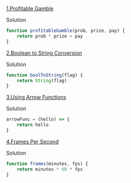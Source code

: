 [1.Profitable Gamble](https://edabit.com/challenge/ghbHrRnRiDz9fvQNF)

Solution

```js
function profitableGamble(prob, prize, pay) {
	return prob * prize > pay
}
```

[2.Boolean to String Conversion](https://edabit.com/challenge/KSTkFSnaYBJdo6PHx)

Solution

```js
function boolToString(flag) {
	return String(flag)
}
```

[3.Using Arrow Functions](https://edabit.com/challenge/QkvDge63crdGnMfvM)

Solution

```js
arrowFunc = (hello) => {
	return hello
}
```

[4.Frames Per Second](https://edabit.com/challenge/d9suvbchE2bnHNQuK)

Solution

```js
function frames(minutes, fps) {
	return minutes * 60 * fps
}
```

